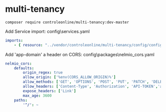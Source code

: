 # multi-tenancy


`composer require controleonline/multi-tenancy:dev-master`


Add Service import:
config\services.yaml

```yaml
imports:
    - { resource: "../vendor/controleonline/multi-tenancy/config/config.yaml" }    
```

Add 'app-domain' a header on CORS:
config\packages\nelmio_cors.yaml

```yaml
nelmio_cors:
    defaults:
        origin_regex: true
        allow_origin: ['%env(CORS_ALLOW_ORIGIN)%']
        allow_methods: ['GET', 'OPTIONS', 'POST', 'PUT', 'PATCH', 'DELETE']
        allow_headers: ['Content-Type', 'Authorization', 'API-TOKEN','app-domain']
        expose_headers: ['Link']
        max_age: 3600
    paths:
        '^/': ~
```
